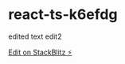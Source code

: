 # react-ts-k6efdg

edited text
edit2

[Edit on StackBlitz ⚡️](https://stackblitz.com/edit/react-ts-k6efdg)
